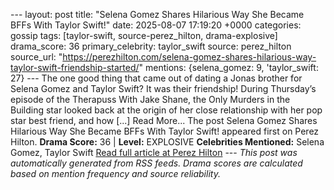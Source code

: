 --- layout: post title: "Selena Gomez Shares Hilarious Way She Became BFFs With Taylor Swift!" date: 2025-08-07 17:19:20 +0000 categories: gossip tags: [taylor-swift, source-perez_hilton, drama-explosive] drama_score: 36 primary_celebrity: taylor_swift source: perez_hilton source_url: "https://perezhilton.com/selena-gomez-shares-hilarious-way-taylor-swift-friendship-started/" mentions: {selena_gomez: 9, 'taylor_swift: 27} --- The one good thing that came out of dating a Jonas brother for Selena Gomez and Taylor Swift? It was their friendship! During Thursday’s episode of the Therapuss With Jake Shane, the Only Murders in the Building star looked back at the origin of her close relationship with her pop star best friend, and how [...] Read More... The post Selena Gomez Shares Hilarious Way She Became BFFs With Taylor Swift! appeared first on Perez Hilton. **Drama Score:** 36 | **Level:** EXPLOSIVE **Celebrities Mentioned:** Selena Gomez, Taylor Swift [Read full article at Perez Hilton](https://perezhilton.com/selena-gomez-shares-hilarious-way-taylor-swift-friendship-started/) --- *This post was automatically generated from RSS feeds. Drama scores are calculated based on mention frequency and source reliability.*